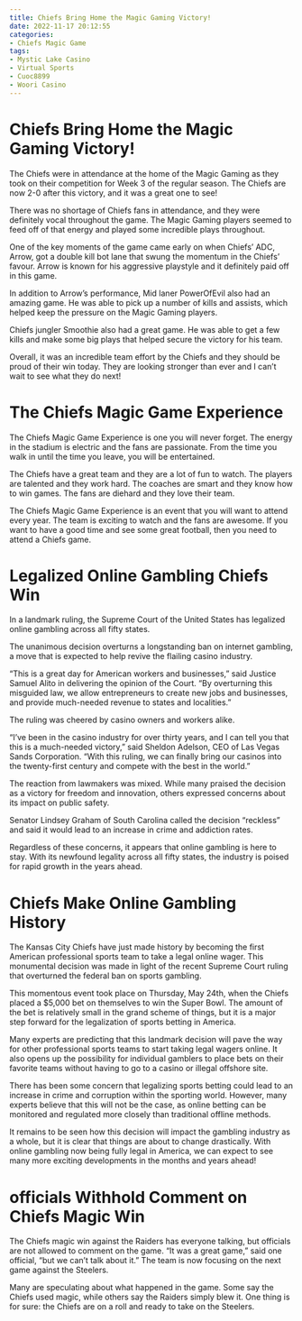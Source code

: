 ```yaml
---
title: Chiefs Bring Home the Magic Gaming Victory!
date: 2022-11-17 20:12:55
categories:
- Chiefs Magic Game
tags:
- Mystic Lake Casino
- Virtual Sports
- Cuoc8899
- Woori Casino
---
```



#  Chiefs Bring Home the Magic Gaming Victory!

The Chiefs were in attendance at the home of the Magic Gaming as they took on their competition for Week 3 of the regular season. The Chiefs are now 2-0 after this victory, and it was a great one to see!

There was no shortage of Chiefs fans in attendance, and they were definitely vocal throughout the game. The Magic Gaming players seemed to feed off of that energy and played some incredible plays throughout.

One of the key moments of the game came early on when Chiefs’ ADC, Arrow, got a double kill bot lane that swung the momentum in the Chiefs’ favour. Arrow is known for his aggressive playstyle and it definitely paid off in this game.

In addition to Arrow’s performance, Mid laner PowerOfEvil also had an amazing game. He was able to pick up a number of kills and assists, which helped keep the pressure on the Magic Gaming players.

Chiefs jungler Smoothie also had a great game. He was able to get a few kills and make some big plays that helped secure the victory for his team.

 Overall, it was an incredible team effort by the Chiefs and they should be proud of their win today. They are looking stronger than ever and I can’t wait to see what they do next!

#  The Chiefs Magic Game Experience

The Chiefs Magic Game Experience is one you will never forget. The energy in the stadium is electric and the fans are passionate. From the time you walk in until the time you leave, you will be entertained.

The Chiefs have a great team and they are a lot of fun to watch. The players are talented and they work hard. The coaches are smart and they know how to win games. The fans are diehard and they love their team.

The Chiefs Magic Game Experience is an event that you will want to attend every year. The team is exciting to watch and the fans are awesome. If you want to have a good time and see some great football, then you need to attend a Chiefs game.

#  Legalized Online Gambling Chiefs Win

In a landmark ruling, the Supreme Court of the United States has legalized online gambling across all fifty states.

The unanimous decision overturns a longstanding ban on internet gambling, a move that is expected to help revive the flailing casino industry.

“This is a great day for American workers and businesses,” said Justice Samuel Alito in delivering the opinion of the Court. “By overturning this misguided law, we allow entrepreneurs to create new jobs and businesses, and provide much-needed revenue to states and localities.”

The ruling was cheered by casino owners and workers alike.

“I’ve been in the casino industry for over thirty years, and I can tell you that this is a much-needed victory,” said Sheldon Adelson, CEO of Las Vegas Sands Corporation. “With this ruling, we can finally bring our casinos into the twenty-first century and compete with the best in the world.”

The reaction from lawmakers was mixed. While many praised the decision as a victory for freedom and innovation, others expressed concerns about its impact on public safety.

Senator Lindsey Graham of South Carolina called the decision “reckless” and said it would lead to an increase in crime and addiction rates.

 Regardless of these concerns, it appears that online gambling is here to stay. With its newfound legality across all fifty states, the industry is poised for rapid growth in the years ahead.

#  Chiefs Make Online Gambling History

The Kansas City Chiefs have just made history by becoming the first American professional sports team to take a legal online wager. This monumental decision was made in light of the recent Supreme Court ruling that overturned the federal ban on sports gambling.

This momentous event took place on Thursday, May 24th, when the Chiefs placed a $5,000 bet on themselves to win the Super Bowl. The amount of the bet is relatively small in the grand scheme of things, but it is a major step forward for the legalization of sports betting in America.

Many experts are predicting that this landmark decision will pave the way for other professional sports teams to start taking legal wagers online. It also opens up the possibility for individual gamblers to place bets on their favorite teams without having to go to a casino or illegal offshore site.

There has been some concern that legalizing sports betting could lead to an increase in crime and corruption within the sporting world. However, many experts believe that this will not be the case, as online betting can be monitored and regulated more closely than traditional offline methods.

It remains to be seen how this decision will impact the gambling industry as a whole, but it is clear that things are about to change drastically. With online gambling now being fully legal in America, we can expect to see many more exciting developments in the months and years ahead!

#  officials Withhold Comment on Chiefs Magic Win

The Chiefs magic win against the Raiders has everyone talking, but officials are not allowed to comment on the game. “It was a great game,” said one official, “but we can’t talk about it.” The team is now focusing on the next game against the Steelers.

Many are speculating about what happened in the game. Some say the Chiefs used magic, while others say the Raiders simply blew it. One thing is for sure: the Chiefs are on a roll and ready to take on the Steelers.